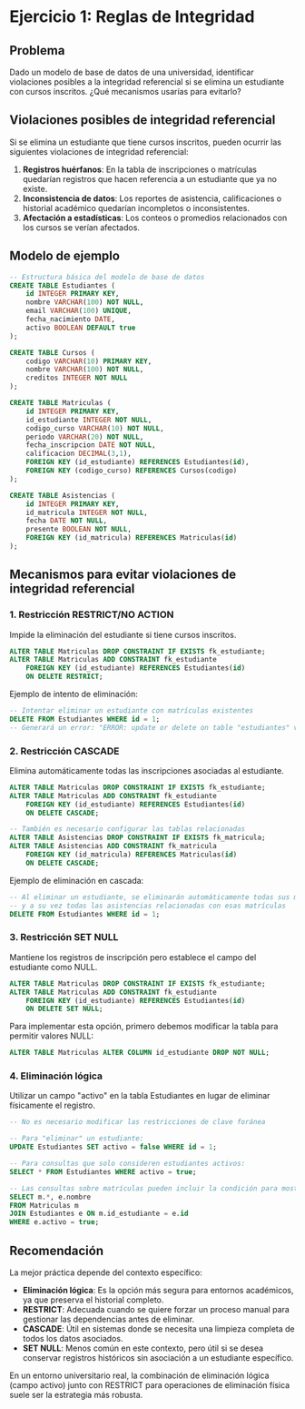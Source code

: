 # Ejercicio 1: Reglas de Integridad

## Problema
Dado un modelo de base de datos de una universidad, identificar violaciones posibles a la integridad referencial si se elimina un estudiante con cursos inscritos. ¿Qué mecanismos usarías para evitarlo?

## Violaciones posibles de integridad referencial

Si se elimina un estudiante que tiene cursos inscritos, pueden ocurrir las siguientes violaciones de integridad referencial:

1. **Registros huérfanos**: En la tabla de inscripciones o matrículas quedarían registros que hacen referencia a un estudiante que ya no existe.
2. **Inconsistencia de datos**: Los reportes de asistencia, calificaciones o historial académico quedarían incompletos o inconsistentes.
3. **Afectación a estadísticas**: Los conteos o promedios relacionados con los cursos se verían afectados.

## Modelo de ejemplo

```sql
-- Estructura básica del modelo de base de datos
CREATE TABLE Estudiantes (
    id INTEGER PRIMARY KEY,
    nombre VARCHAR(100) NOT NULL,
    email VARCHAR(100) UNIQUE,
    fecha_nacimiento DATE,
    activo BOOLEAN DEFAULT true
);

CREATE TABLE Cursos (
    codigo VARCHAR(10) PRIMARY KEY,
    nombre VARCHAR(100) NOT NULL,
    creditos INTEGER NOT NULL
);

CREATE TABLE Matriculas (
    id INTEGER PRIMARY KEY,
    id_estudiante INTEGER NOT NULL,
    codigo_curso VARCHAR(10) NOT NULL,
    periodo VARCHAR(20) NOT NULL,
    fecha_inscripcion DATE NOT NULL,
    calificacion DECIMAL(3,1),
    FOREIGN KEY (id_estudiante) REFERENCES Estudiantes(id),
    FOREIGN KEY (codigo_curso) REFERENCES Cursos(codigo)
);

CREATE TABLE Asistencias (
    id INTEGER PRIMARY KEY,
    id_matricula INTEGER NOT NULL,
    fecha DATE NOT NULL,
    presente BOOLEAN NOT NULL,
    FOREIGN KEY (id_matricula) REFERENCES Matriculas(id)
);
```

## Mecanismos para evitar violaciones de integridad referencial

### 1. Restricción RESTRICT/NO ACTION

Impide la eliminación del estudiante si tiene cursos inscritos.

```sql
ALTER TABLE Matriculas DROP CONSTRAINT IF EXISTS fk_estudiante;
ALTER TABLE Matriculas ADD CONSTRAINT fk_estudiante
    FOREIGN KEY (id_estudiante) REFERENCES Estudiantes(id) 
    ON DELETE RESTRICT;
```

Ejemplo de intento de eliminación:

```sql
-- Intentar eliminar un estudiante con matrículas existentes
DELETE FROM Estudiantes WHERE id = 1;
-- Generará un error: "ERROR: update or delete on table "estudiantes" violates foreign key constraint on table "matriculas"
```

### 2. Restricción CASCADE

Elimina automáticamente todas las inscripciones asociadas al estudiante.

```sql
ALTER TABLE Matriculas DROP CONSTRAINT IF EXISTS fk_estudiante;
ALTER TABLE Matriculas ADD CONSTRAINT fk_estudiante
    FOREIGN KEY (id_estudiante) REFERENCES Estudiantes(id) 
    ON DELETE CASCADE;

-- También es necesario configurar las tablas relacionadas
ALTER TABLE Asistencias DROP CONSTRAINT IF EXISTS fk_matricula;
ALTER TABLE Asistencias ADD CONSTRAINT fk_matricula
    FOREIGN KEY (id_matricula) REFERENCES Matriculas(id) 
    ON DELETE CASCADE;
```

Ejemplo de eliminación en cascada:

```sql
-- Al eliminar un estudiante, se eliminarán automáticamente todas sus matrículas
-- y a su vez todas las asistencias relacionadas con esas matrículas
DELETE FROM Estudiantes WHERE id = 1;
```

### 3. Restricción SET NULL

Mantiene los registros de inscripción pero establece el campo del estudiante como NULL.

```sql
ALTER TABLE Matriculas DROP CONSTRAINT IF EXISTS fk_estudiante;
ALTER TABLE Matriculas ADD CONSTRAINT fk_estudiante
    FOREIGN KEY (id_estudiante) REFERENCES Estudiantes(id) 
    ON DELETE SET NULL;
```

Para implementar esta opción, primero debemos modificar la tabla para permitir valores NULL:

```sql
ALTER TABLE Matriculas ALTER COLUMN id_estudiante DROP NOT NULL;
```

### 4. Eliminación lógica

Utilizar un campo "activo" en la tabla Estudiantes en lugar de eliminar físicamente el registro.

```sql
-- No es necesario modificar las restricciones de clave foránea

-- Para "eliminar" un estudiante:
UPDATE Estudiantes SET activo = false WHERE id = 1;

-- Para consultas que solo consideren estudiantes activos:
SELECT * FROM Estudiantes WHERE activo = true;

-- Las consultas sobre matrículas pueden incluir la condición para mostrar solo estudiantes activos:
SELECT m.*, e.nombre 
FROM Matriculas m
JOIN Estudiantes e ON m.id_estudiante = e.id
WHERE e.activo = true;
```

## Recomendación

La mejor práctica depende del contexto específico:

- **Eliminación lógica**: Es la opción más segura para entornos académicos, ya que preserva el historial completo.
- **RESTRICT**: Adecuada cuando se quiere forzar un proceso manual para gestionar las dependencias antes de eliminar.
- **CASCADE**: Útil en sistemas donde se necesita una limpieza completa de todos los datos asociados.
- **SET NULL**: Menos común en este contexto, pero útil si se desea conservar registros históricos sin asociación a un estudiante específico.

En un entorno universitario real, la combinación de eliminación lógica (campo activo) junto con RESTRICT para operaciones de eliminación física suele ser la estrategia más robusta.
